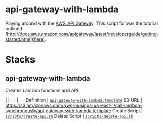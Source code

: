 api-gateway-with-lambda
=======================

Playing around with the [AWS API Gateway](https://aws.amazon.com/api-gateway/). This script follows the tutorial outlined [http://docs.aws.amazon.com/apigateway/latest/developerguide/getting-started.html](here).

# Stacks

## api-gateway-with-lambda

Creates Lambda functions and API.

 | |
---|---
 Definition | [`api-gateway-with-lambda.template`](./api-gateway-with-lambda.template.yml)
 S3 URL | https://s3.amazonaws.com/aws-musings-us-east-1/call-lambda-synchronously/api-gateway-with-lambda.template
 Create Script | [`scripts/create-api.sh`](scripts/create-api.sh)
 Delete Script | [`scripts/delete-api.sh`](scripts/delete-api.sh)
